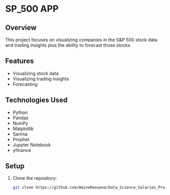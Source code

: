 # SP_500 APP

## Overview
This project focuses on visualizing companies in the S&P 500 stock data and trading insights plus the ability to forecast those stocks.

## Features
- Visualizing stock data
- Visualizing trading insights
- Forecasting

## Technologies Used
- Python
- Pandas
- NumPy
- Matplotlib
- Sarima
- Prophet
- Jupyter Notebook
- yfinance

## Setup
1. Clone the repository:
   ```bash
   git clone https://github.com/AmineRaouane/Data_Science_Salaries_Prediction.git
